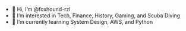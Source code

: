 - 👋 Hi, I’m @foxhound-rzl
- 👀 I’m interested in Tech, Finance, History, Gaming, and Scuba Diving
- 🌱 I’m currently learning System Design, AWS, and Python

<!---
foxhound-rzl/foxhound-rzl is a ✨ special ✨ repository because its `README.md` (this file) appears on your GitHub profile.
You can click the Preview link to take a look at your changes.
--->
